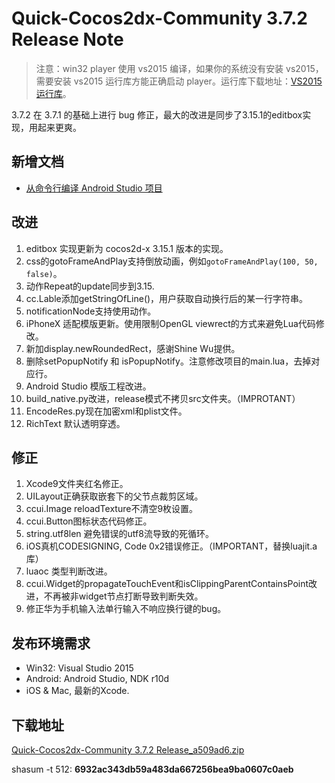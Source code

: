 # Quick-Cocos2dx-Community 3.7.2 Release Note

> 注意：win32 player 使用 vs2015 编译，如果你的系统没有安装 vs2015，需要安装 vs2015 运行库方能正确启动 player。运行库下载地址：[VS2015 运行库](https://pan.baidu.com/s/1mhW0OAG)。

3.7.2 在 3.7.1 的基础上进行 bug 修正，最大的改进是同步了3.15.1的editbox实现，用起来更爽。

## 新增文档

* [从命令行编译 Android Studio 项目](../doc/buildapk/console.md)

## 改进

1. editbox 实现更新为 cocos2d-x 3.15.1 版本的实现。
2. css的gotoFrameAndPlay支持倒放动画，例如` gotoFrameAndPlay(100, 50, false) `。
3. 动作Repeat的update同步到3.15.
4. cc.Lable添加getStringOfLine()，用户获取自动换行后的某一行字符串。
5. notificationNode支持使用动作。
6. iPhoneX 适配模版更新。使用限制OpenGL viewrect的方式来避免Lua代码修改。
7. 新加display.newRoundedRect，感谢Shine Wu提供。
8. 删除setPopupNotify 和 isPopupNotify。注意修改项目的main.lua，去掉对应行。
9. Android Studio 模版工程改进。
10. build_native.py改进，release模式不拷贝src文件夹。（IMPROTANT）
11. EncodeRes.py现在加密xml和plist文件。
12. RichText 默认透明穿透。

## 修正

1. Xcode9文件夹红名修正。
2. UILayout正确获取嵌套下的父节点裁剪区域。
3. ccui.Image reloadTexture不清空9枚设置。
4. ccui.Button图标状态代码修正。
5. string.utf8len 避免错误的utf8流导致的死循环。
6. iOS真机CODESIGNING, Code 0x2错误修正。（IMPORTANT，替换luajit.a库）
7. luaoc 类型判断改进。
8. ccui.Widget的propagateTouchEvent和isClippingParentContainsPoint改进，不再被非widget节点打断导致判断失效。
9. 修正华为手机输入法单行输入不响应换行键的bug。

## 发布环境需求

* Win32: Visual Studio 2015
* Android: Android Studio, NDK r10d
* iOS & Mac, 最新的Xcode.

## 下载地址

[Quick-Cocos2dx-Community 3.7.2 Release_a509ad6.zip](https://pan.baidu.com/s/1Ze5tqWPV84vHNAxoJNSjRA)

shasum -t 512: **6932ac343db59a483da667256bea9ba0607c0aeb**